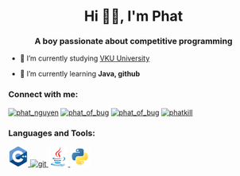 <h1 align="center">Hi 👋🏼, I'm Phat</h1>
<h3 align="center">A boy passionate about competitive programming</h3>

- 🔭 I’m currently studying [VKU University](https://daotao.vku.udn.vn/)

- 🌱 I’m currently learning **Java, github**

<h3 align="left">Connect with me:</h3>
<p align="left">
<a href="https://fb.com/phat_nguyen" target="blank"><img align="center" src="https://raw.githubusercontent.com/rahuldkjain/github-profile-readme-generator/master/src/images/icons/Social/facebook.svg" alt="phat_nguyen" height="30" width="40" /></a>
<a href="https://codeforces.com/profile/phat_of_bug" target="blank"><img align="center" src="https://raw.githubusercontent.com/rahuldkjain/github-profile-readme-generator/master/src/images/icons/Social/codeforces.svg" alt="phat_of_bug" height="30" width="40" /></a>
<a href="https://www.leetcode.com/phat_of_bug" target="blank"><img align="center" src="https://raw.githubusercontent.com/rahuldkjain/github-profile-readme-generator/master/src/images/icons/Social/leet-code.svg" alt="phat_of_bug" height="30" width="40" /></a>
<a href="https://discord.gg/phatkill" target="blank"><img align="center" src="https://raw.githubusercontent.com/rahuldkjain/github-profile-readme-generator/master/src/images/icons/Social/discord.svg" alt="phatkill" height="30" width="40" /></a>
</p>

<h3 align="left">Languages and Tools:</h3>
<p align="left"> <a href="https://www.w3schools.com/cpp/" target="_blank" rel="noreferrer"> <img src="https://raw.githubusercontent.com/devicons/devicon/master/icons/cplusplus/cplusplus-original.svg" alt="cplusplus" width="40" height="40"/> </a> <a href="https://git-scm.com/" target="_blank" rel="noreferrer"> <img src="https://www.vectorlogo.zone/logos/git-scm/git-scm-icon.svg" alt="git" width="40" height="40"/> </a> <a href="https://www.java.com" target="_blank" rel="noreferrer"> <img src="https://raw.githubusercontent.com/devicons/devicon/master/icons/java/java-original.svg" alt="java" width="40" height="40"/> </a> <a href="https://www.python.org" target="_blank" rel="noreferrer"> <img src="https://raw.githubusercontent.com/devicons/devicon/master/icons/python/python-original.svg" alt="python" width="40" height="40"/> </a> </p>

